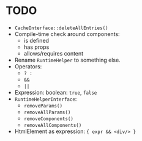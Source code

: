 TODO
====

*   `CacheInterface::deleteAllEntries()`
*   Compile-time check around components:
    *   is defined
    *   has props
    *   allows/requires content
*   Rename `RuntimeHelper` to something else.
*   Operators:
    *   `? :`
    *   `&&`
    *   `||`
*   Expression: boolean: `true`, `false`
*   `RuntimeHelperInterface`:
    *   `removeParams()`
    *   `removeAllParams()`
    *   `removeComponents()`
    *   `removeAllComponents()`
*   HtmlElement as expression: `{ expr && <div/> }`
